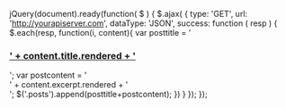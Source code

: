 jQuery(document).ready(function( $ ) {
    $.ajax( {
        type: 'GET',
        url: 'http://yourapiserver.com',
        dataType: 'JSON',
        success: function ( resp ) {
            $.each(resp, function(i, content){
                var posttitle = '<h3><a href="' + content.guid.link + '">' + content.title.rendered  + '</a></h3>';
                var postcontent = '<div class="content">' + content.excerpt.rendered + '</div>';
                $('.posts').append(posttitle+postcontent);
            })
        }
    });
});